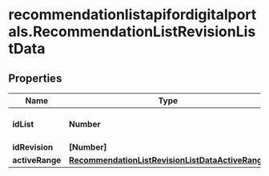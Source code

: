 # recommendationlistapifordigitalportals.RecommendationListRevisionListData

## Properties

Name | Type | Description | Notes
------------ | ------------- | ------------- | -------------
**idList** | **Number** | Identifier of the recommendation list. | 
**idRevision** | **[Number]** |  | [optional] 
**activeRange** | [**RecommendationListRevisionListDataActiveRange**](RecommendationListRevisionListDataActiveRange.md) |  | [optional] 



